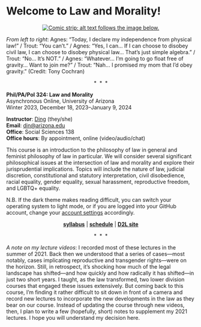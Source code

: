 # Welcome to Law and Morality!

<p align="center"><a href="https://www.gocomics.com/agnes/2009/08/25"><img src="https://assets.amuniversal.com/ac7eb4705014102dbf94001438c0f03b" alt="Comic strip; alt text follows the image below."></a></p>

*From left to right*: Agnes: “Today, I declare my independence from physical law!” / Trout: “You can’t.” / Agnes: “Yes, I can... If I can choose to disobey civil law, I can choose to disobey physical law... That’s just simple algebra.” / Trout: “No... It’s NOT.” / Agnes: “Whatever... I’m going to go float free of gravity... Want to join me?” / Trout: “Nah... I promised my mom that I’d obey gravity.” (Credit: Tony Cochran)

<p align="center">&#42;&nbsp;&nbsp;&#42;&nbsp;&nbsp;&#42;</p>

**Phil/PA/Pol 324: Law and Morality**\
Asynchronous Online, University of Arizona\
Winter 2023, December 18, 2023–January 9, 2024

**Instructor**: [Ding](https://www.dingherself.com) (they/she)\
**Email**: [din@arizona.edu](mailto:din@arizona.edu)\
**Office**: Social Sciences 138\
**Office hours**: By appointment, online (video/audio/chat)

This course is an introduction to the philosophy of law in general and feminist philosophy of law in particular. We will consider several significant philosophical issues at the intersection of law and morality and explore their jurisprudential implications. Topics will include the nature of law, judicial discretion, constitutional and statutory interpretation, civil disobedience, racial equality, gender equality, sexual harassment, reproductive freedom, and LGBTQ+ equality.

N.B. If the dark theme makes reading difficult, you can switch your operating system to light mode, or if you are logged into your GitHub account, change your [account settings](https://docs.github.com/en/account-and-profile/setting-up-and-managing-your-personal-account-on-github/managing-personal-account-settings/managing-your-theme-settings) accordingly.

<p align="center"><strong><a href="https://github.com/dingherself/phil-324/blob/main/syllabus/01-course-information.md">syllabus</a></strong> &VerticalLine; <strong><a href="https://github.com/dingherself/phil-324/blob/main/schedule.md">schedule</a></strong> &VerticalLine; <strong><a href="https://d2l.arizona.edu/d2l/home/1294813">D2L site</a></strong></p>

<p align="center">&#42;&nbsp;&nbsp;&#42;&nbsp;&nbsp;&#42;</p>

*A note on my lecture videos*: I recorded most of these lectures in the summer of 2021. Back then we understood that a series of cases—most notably, cases implicating reproductive and transgender rights—were on the horizon. Still, in retrospect, it’s shocking how much of the legal landscape has shifted—and how quickly and how radically it has shifted—in just two short years. I taught, as the law transformed, two lower division courses that engaged these issues extensively. But coming back to this course, I’m finding it rather difficult to sit down in front of a camera and record new lectures to incorporate the new developments in the law as they bear on our course. Instead of updating the course through new videos, then, I plan to write a few (hopefully, short) notes to supplement my 2021 lectures. I hope you will understand my decision here.